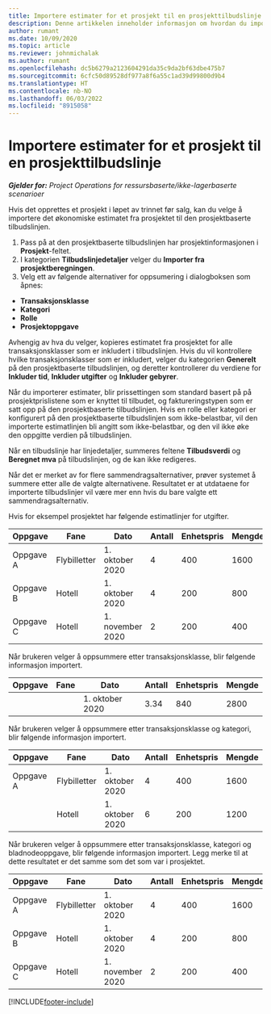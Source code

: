 ```yaml
---
title: Importere estimater for et prosjekt til en prosjekttilbudslinje
description: Denne artikkelen inneholder informasjon om hvordan du importerer estimater fra et prosjekt til en prosjekttilbudslinje.
author: rumant
ms.date: 10/09/2020
ms.topic: article
ms.reviewer: johnmichalak
ms.author: rumant
ms.openlocfilehash: dc5b6279a2123604291da35c9da2bf63dbe475b7
ms.sourcegitcommit: 6cfc50d89528df977a8f6a55c1ad39d99800d9b4
ms.translationtype: HT
ms.contentlocale: nb-NO
ms.lasthandoff: 06/03/2022
ms.locfileid: "8915058"
---
```

# <a name="import-estimates-for-a-project-to-a-project-quote-line"></a>Importere estimater for et prosjekt til en prosjekttilbudslinje

_**Gjelder for:** Project Operations for ressursbaserte/ikke-lagerbaserte scenarioer_


Hvis det opprettes et prosjekt i løpet av trinnet før salg, kan du velge å importere det økonomiske estimatet fra prosjektet til den prosjektbaserte tilbudslinjen.

1. Pass på at den prosjektbaserte tilbudslinjen har prosjektinformasjonen i **Prosjekt**-feltet.
2. I kategorien **Tilbudslinjedetaljer** velger du **Importer fra prosjektberegningen**.
3. Velg ett av følgende alternativer for oppsumering i dialogboksen som åpnes:

  - **Transaksjonsklasse**
  - **Kategori**
  - **Rolle** 
  - **Prosjektoppgave**

Avhengig av hva du velger, kopieres estimatet fra prosjektet for alle transaksjonsklasser som er inkludert i tilbudslinjen. Hvis du vil kontrollere hvilke transaksjonsklasser som er inkludert, velger du kategorien **Generelt** på den prosjektbaserte tilbudslinjen, og deretter kontrollerer du verdiene for **Inkluder tid**, **Inkluder utgifter** og **Inkluder gebyrer**.

Når du importerer estimater, blir prissettingen som standard basert på på prosjektprislistene som er knyttet til tilbudet, og faktureringstypen som er satt opp på den prosjektbaserte tilbudslinjen. Hvis en rolle eller kategori er konfigurert på den prosjektbaserte tilbudslinjen som ikke-belastbar, vil den importerte estimatlinjen bli angitt som ikke-belastbar, og den vil ikke øke den oppgitte verdien på tilbudslinjen.

Når en tilbudslinje har linjedetaljer, summeres feltene **Tilbudsverdi** og **Beregnet mva** på tilbudslinjen, og de kan ikke redigeres.

Når det er merket av for flere sammendragsalternativer, prøver systemet å summere etter alle de valgte alternativene. Resultatet er at utdataene for importerte tilbudslinjer vil være mer enn hvis du bare valgte ett sammendragsalternativ.

Hvis for eksempel prosjektet har følgende estimatlinjer for utgifter.

| Oppgave | Fane | Dato | Antall | Enhetspris | Mengde |
| --- | --- | --- | --- | --- | --- |
| Oppgave A | Flybilletter | 1. oktober 2020 | 4 | 400 | 1600 |
| Oppgave B | Hotell | 1. oktober 2020 | 4 | 200 | 800 |
| Oppgave C | Hotell | 1. november 2020 | 2 | 200 | 400 |

Når brukeren velger å oppsummere etter transaksjonsklasse, blir følgende informasjon importert.

| Oppgave | Fane | Dato | Antall | Enhetspris | Mengde |
| --- | --- | --- | --- | --- | --- |
| | | 1. oktober 2020 | 3.34 | 840 | 2800 |

Når brukeren velger å oppsummere etter transaksjonsklasse og kategori, blir følgende informasjon importert.

| Oppgave | Fane | Dato | Antall | Enhetspris | Mengde |
| --- | --- | --- | --- | --- | --- |
| Oppgave A | Flybilletter | 1. oktober 2020 | 4 | 400 | 1600 |
| | Hotell | 1. oktober 2020 | 6 | 200 | 1200 |

Når brukeren velger å oppsummere etter transaksjonsklasse, kategori og bladnodeoppgave, blir følgende informasjon importert. Legg merke til at dette resultatet er det samme som det som var i prosjektet.

| Oppgave | Fane | Dato | Antall | Enhetspris | Mengde |
| --- | --- | --- | --- | --- | --- |
| Oppgave A | Flybilletter | 1. oktober 2020 | 4 | 400 | 1600 |
| Oppgave B | Hotell | 1. oktober 2020 | 4 | 200 | 800 |
| Oppgave C | Hotell | 1. november 2020 | 2 | 200 | 400 |


[!INCLUDE[footer-include](../includes/footer-banner.md)]
